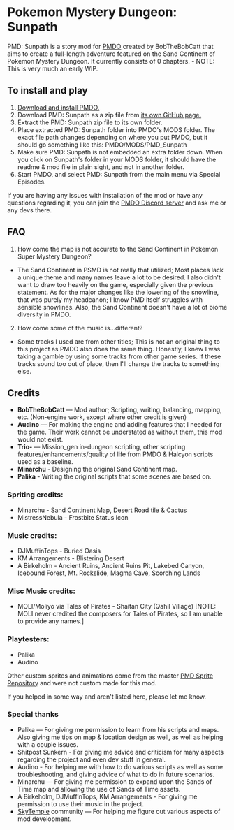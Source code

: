 # Pokemon Mystery Dungeon: Sunpath
PMD: Sunpath is a story mod for [PMDO](https://github.com/audinowho/PMDODump/) created by BobTheBobCatt that aims to create a full-length adventure featured on the Sand Continent of Pokemon Mystery Dungeon.
It currently consists of 0 chapters. - NOTE: This is very much an early WIP.

## To install and play
1. [Download and install PMDO.](https://github.com/audinowho/PMDODump/releases)
2. Download PMD: Sunpath as a zip file from [its own GitHub page.](https://github.com/BobTheBobCatt/PMD_Sunpath)
3. Extract the PMD: Sunpath zip file to its own folder.
4. Place extracted PMD: Sunpath folder into PMDO's MODS folder. The exact file path changes depending on where you put PMDO, but it should go something like this: PMDO/MODS/PMD_Sunpath
5. Make sure PMD: Sunpath is not embedded an extra folder down. When you click on Sunpath's folder in your MODS folder, it should have the readme & mod file in plain sight, and not in another folder.
6. Start PMDO, and select PMD: Sunpath from the main menu via Special Episodes.

If you are having any issues with installation of the mod or have any questions regarding it, you can join the [PMDO Discord server](https://discord.gg/37VKndMsr2) and ask me or any devs there.



## FAQ
1. How come the map is not accurate to the Sand Continent in Pokemon Super Mystery Dungeon?
* The Sand Continent in PSMD is not really that utilized; Most places lack a unique theme and many names leave a lot to be desired. I also didn't want to draw too heavily on the game, especially given the previous statement. As for the major changes like the lowering of the snowline, that was purely my headcanon; I know PMD itself struggles with sensible snowlines. Also, the Sand Continent doesn't have a lot of biome diversity in PMDO.

2. How come some of the music is...different?
* Some tracks I used are from other titles; This is not an original thing to this project as PMDO also does the same thing. Honestly, I knew I was taking a gamble by using some tracks from other game series. If these tracks sound too out of place, then I'll change the tracks to something else.


## Credits
* **BobTheBobCatt** — Mod author; Scripting, writing, balancing, mapping, etc. (Non-engine work, except where other credit is given)  
* **Audino** — For making the engine and adding features that I needed for the game. Their work cannot be understated as without them, this mod would not exist.
* **Trio-** — Mission_gen in-dungeon scripting, other scripting features/enhancements/quality of life from PMDO & Halcyon scripts used as a baseline.
* **Minarchu** - Designing the original Sand Continent map.
* **Palika** - Writing the original scripts that some scenes are based on.

### Spriting credits:
* Minarchu - Sand Continent Map, Desert Road tile & Cactus
* MistressNebula - Frostbite Status Icon

### Music credits:
* DJMuffinTops - Buried Oasis
* KM Arrangements - Blistering Desert
* A Birkeholm - Ancient Ruins, Ancient Ruins Pit, Lakebed Canyon, Icebound Forest, Mt. Rockslide, Magma Cave, Scorching Lands

### Misc Music credits:
* MOLI/Moliyo via Tales of Pirates - Shaitan City (Qahil Village) [NOTE: MOLI never credited the composers for Tales of Pirates, so I am unable to provide any names.]

### Playtesters:
* Palika
* Audino

Other custom sprites and animations come from the master [PMD Sprite Repository](https://sprites.pmdcollab.org/) and were not custom made for this mod.

If you helped in some way and aren't listed here, please let me know.

### Special thanks
* Palika — For giving me permission to learn from his scripts and maps. Also giving me tips on map & location design as well, as well as helping with a couple issues.
* Shitpost Sunkern - For giving me advice and criticism for many aspects regarding the project and even dev stuff in general.
* Audino - For helping me with how to do various scripts as well as some troubleshooting, and giving advice of what to do in future scenarios.
* Minarchu — For giving me permission to expand upon the Sands of Time map and allowing the use of Sands of Time assets.
* A Birkeholm, DJMuffinTops, KM Arrangements - For giving me permission to use their music in the project.
* [SkyTemple](https://skytemple.org/) community — For helping me figure out various aspects of mod development.
